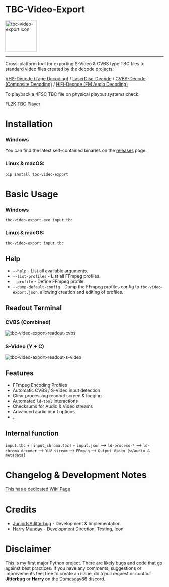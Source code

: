 # TBC-Video-Export

<img alt="tbc-video-export icon" src="assets/icon.ico" width=100>

---

Cross-platform tool for exporting S-Video & CVBS type TBC files to standard video files created by the decode projects:

[VHS-Decode (Tape Decoding)](https://github.com/oyvindln/vhs-decode/wiki/) / [LaserDisc-Decode](https://github.com/happycube/ld-decode) / [CVBS-Decode (Composite Decoding)](CVBS-Composite-Decode) / [HiFi-Decode (FM Audio Decoding)](https://github.com/oyvindln/vhs-decode/wiki/hifi-decode)

To playback a 4FSC TBC file on physical playout systems check:

[FL2K TBC Player](https://github.com/oyvindln/vhs-decode/wiki/TBC-To-Analogue)


# Installation


### Windows

You can find the latest self-contained binaries on the [releases](https://github.com/JuniorIsAJitterbug/tbc-video-export/releases) page.

### Linux & macOS:

    pip install tbc-video-export

# Basic Usage 

### Windows


    tbc-video-export.exe input.tbc


### Linux & macOS:


    tbc-video-export input.tbc


## Help 

- `--help` - List all available arguments.  
- `--list-profiles` - List all FFmpeg profiles.  
- `--profile` - Define FFmpeg profile.
- `--dump-default-config` - Dump the FFmpeg profiles config to `tbc-video-export.json`, allowing creation and editing of profiles.

## Readout Terminal

### CVBS (Combined)

![tbc-video-export-readout-cvbs](https://github.com/JuniorIsAJitterbug/tbc-video-export/wiki/assets/gifs/Windows_Terminal_tbc-video-export_v0.1.0b2_Composite.gif)

### S-Video (Y + C)

![tbc-video-export-readout-s-video](https://github.com/JuniorIsAJitterbug/tbc-video-export/wiki/assets/gifs/Windows_Terminal_tbc-video-export_v0.1.0b2_S-Video.gif)


## Features

- FFmpeg Encoding Profiles
- Automatic CVBS / S-Video input detection
- Clear processing readout screen & logging
- Automated `ld-tool` interactions
- Checksums for Audio & Video streams
- Advanced audio input options
- ...


## Internal function


`input.tbc` + `[input_chroma.tbc]` + `input.json` ⟶ `ld-process-*` ⟶ `ld-chroma-decoder` ⟶ `YUV stream` ⟶ `FFmpeg` ⟶ `Output Video [w/audio & metadata]`


# Changelog & Development Notes

[This has a dedicated Wiki Page](https://github.com/JuniorIsAJitterbug/tbc-video-export/wiki/Changelog-&-Devlog)

# Credits 

- [JuniorIsAJitterbug](https://github.com/JuniorIsAJitterbug/) - Development & Implementation
- [Harry Munday](https://github.com/harrypm/) - Development Direction, Testing, Icon

# Disclaimer

This is my first major Python project. There are likely bugs and code that go against best practices. If you have any comments, suggestions or improvements feel free to create an issue, do a pull request or contact **Jitterbug** or **Harry** on the [Domesday86](https://discord.gg/pVVrrxd) discord.

